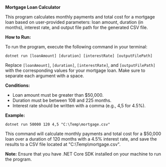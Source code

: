 **Mortgage Loan Calculator**

This program calculates monthly payments and total cost for a mortgage loan based on user-provided parameters: loan amount, duration (in months), interest rate, and output file path for the generated CSV file.

**How to Run:**

To run the program, execute the following command in your terminal:

```
dotnet run [loanAmount] [duration] [interestRate] [outputFilePath]
```

Replace `[loanAmount]`, `[duration]`, `[interestRate]`, and `[outputFilePath]` with the corresponding values for your mortgage loan. Make sure to separate each argument with a space.

**Conditions:**

- Loan amount must be greater than $50,000.
- Duration must be between 108 and 225 months.
- Interest rate should be written with a comma (e.g., 4,5 for 4.5%).

**Example:**

```
dotnet run 50000 120 4,5 "C:\Temp\mortgage.csv"
```

This command will calculate monthly payments and total cost for a $50,000 loan over a duration of 120 months with a 4.5% interest rate, and save the results to a CSV file located at "C:\Temp\mortgage.csv".

**Note:** Ensure that you have .NET Core SDK installed on your machine to run the program.
